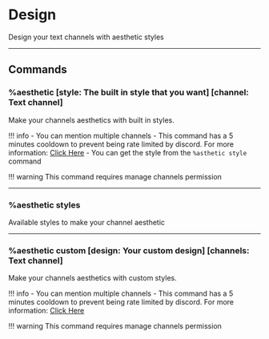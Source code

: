 # Design
Design your text channels with aesthetic styles

---

## Commands

### %aesthetic [style: The built in style that you want] [channel: Text channel]
Make your channels aesthetics with built in styles.

!!! info
    - You can mention multiple channels
    - This command has a 5 minutes cooldown to prevent being rate limited by discord. For more information: [Click Here](https://discord.com/developers/docs/topics/rate-limits#rate-limits)
    - You can get the style from the `%asthetic style` command

!!! warning
    This command requires manage channels permission

---

### %aesthetic styles
Available styles to make your channel aesthetic

---

### %aesthetic custom [design: Your custom design] [channels: Text channel]
Make your channels aesthetics with custom styles.

!!! info
    - You can mention multiple channels
    - This command has a 5 minutes cooldown to prevent being rate limited by discord. For more information: [Click Here](https://discord.com/developers/docs/topics/rate-limits#rate-limits)

!!! warning
    This command requires manage channels permission